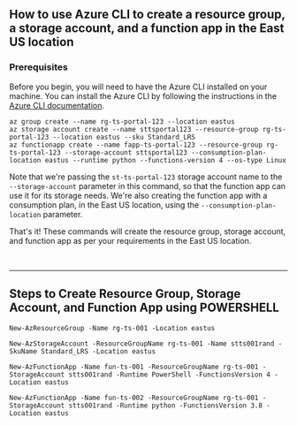 ## How to use Azure CLI to create a resource group, a storage account, and a function app in the East US location

### Prerequisites

Before you begin, you will need to have the Azure CLI installed on your machine. You can install the Azure CLI by following the instructions in the [Azure CLI documentation](https://docs.microsoft.com/en-us/cli/azure/install-azure-cli).



```
az group create --name rg-ts-portal-123 --location eastus
az storage account create --name sttsportal123 --resource-group rg-ts-portal-123 --location eastus --sku Standard_LRS
az functionapp create --name fapp-ts-portal-123 --resource-group rg-ts-portal-123 --storage-account sttsportal123 --consumption-plan-location eastus --runtime python --functions-version 4 --os-type Linux
```

Note that we're passing the `st-ts-portal-123` storage account name to the `--storage-account` parameter in this command, so that the function app can use it for its storage needs. We're also creating the function app with a consumption plan, in the East US location, using the `--consumption-plan-location` parameter.

That's it! These commands will create the resource group, storage account, and function app as per your requirements in the East US location.

<br>
<hr>


##  Steps to Create Resource Group, Storage Account, and Function App using POWERSHELL


```
New-AzResourceGroup -Name rg-ts-001 -Location eastus

New-AzStorageAccount -ResourceGroupName rg-ts-001 -Name stts001rand -SkuName Standard_LRS -Location eastus

New-AzFunctionApp -Name fun-ts-001 -ResourceGroupName rg-ts-001 -StorageAccount stts001rand -Runtime PowerShell -FunctionsVersion 4 -Location eastus

New-AzFunctionApp -Name fun-ts-002 -ResourceGroupName rg-ts-001 -StorageAccount stts001rand -Runtime python -FunctionsVersion 3.8 -Location eastus 
```
